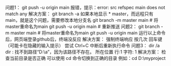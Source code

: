 问题1：
    git push -u origin main
    报错，提示：error: src refspec main does not match any
解决方案：
    git branch -a
    如果本地显示 * master，而远程只有 main，就是这个问题，需要修改本地分支名
    git branch -m master main # 将master重命名为main
    git push -u origin main # 重新推送
问题2：
    git branch -m master main    # 将master重命名为main
    git push -u origin main 
    运行以上命令后，网页端登录github后，终端没反应
解决方案：
     强制终端响应
    按几次 回车键（可能卡在隐藏的输入提示）
    尝试 Ctrl+C 中断后重新执行命令
问题3：
    dir /a
    dir : 找不到路径“D:\a”，因为该路径不存在。
    所在位置 行:1 字符: 1
解决方案：
    检查当前目录是否正确
    可以使用 cd 命令切换到正确的目录
    例如：cd D:\myproject
